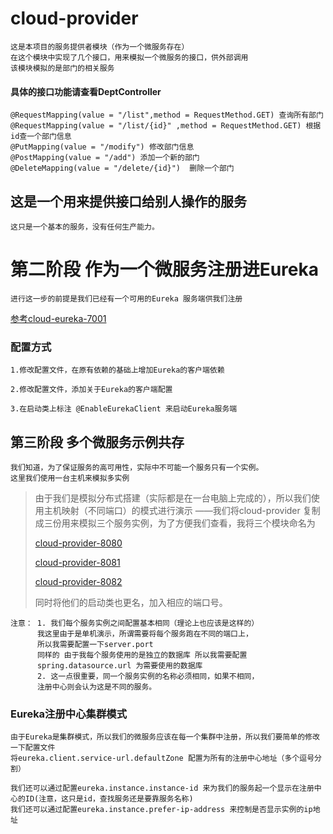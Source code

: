 # cloud-provider
    这是本项目的服务提供者模块（作为一个微服务存在）
    在这个模块中实现了几个接口，用来模拟一个微服务的接口，供外部调用
    该模块模拟的是部门的相关服务
    
####  具体的接口功能请查看DeptController
    @RequestMapping(value = "/list",method = RequestMethod.GET) 查询所有部门
    @RequestMapping(value = "/list/{id}" ,method = RequestMethod.GET) 根据id查一个部门信息
    @PutMapping(value = "/modify") 修改部门信息
    @PostMapping(value = "/add") 添加一个新的部门
    @DeleteMapping(value = "/delete/{id}")  删除一个部门 
    
## 这是一个用来提供接口给别人操作的服务
    这只是一个基本的服务，没有任何生产能力。

# 第二阶段 作为一个微服务注册进Eureka
    进行这一步的前提是我们已经有一个可用的Eureka 服务端供我们注册
   [参考cloud-eureka-7001](https://github.com/811105717/SpringCloud/tree/master/cloud-eureka-7001) 
    
### 配置方式
    1.修改配置文件，在原有依赖的基础上增加Eureka的客户端依赖 
       
    2.修改配置文件，添加关于Eureka的客户端配置
       
    3.在启动类上标注 @EnableEurekaClient 来启动Eureka服务端

## 第三阶段 多个微服务示例共存
    我们知道，为了保证服务的高可用性，实际中不可能一个服务只有一个实例。
    这里我们使用一台主机来模拟多实例
    
    
>   由于我们是模拟分布式搭建（实际都是在一台电脑上完成的），所以我们使用主机映射（不同端口）的模式进行演示
>   ——我们将cloud-provider 复制成三份用来模拟三个服务实例，为了方便我们查看，我将三个模块命名为
>
>   [cloud-provider-8080](https://github.com/811105717/SpringCloud/tree/master/cloud-provider-8080)    
>
>   [cloud-provider-8081](https://github.com/811105717/SpringCloud/tree/master/cloud-provider-8081)
>
>   [cloud-provider-8082](https://github.com/811105717/SpringCloud/tree/master/cloud-provider-8082)
>
>   同时将他们的启动类也更名，加入相应的端口号。

```
注意： 1. 我们每个服务实例之间配置基本相同（理论上也应该是这样的）
      我这里由于是单机演示，所谓需要将每个服务跑在不同的端口上，
      所以我需要配置一下server.port 
      同样的 由于我每个服务使用的是独立的数据库 所以我需要配置
      spring.datasource.url 为需要使用的数据库
      2. 这一点很重要，同一个服务实例的名称必须相同，如果不相同，
      注册中心则会认为这是不同的服务。
```

### Eureka注册中心集群模式
    由于Eureka是集群模式，所以我们的微服务应该在每一个集群中注册，所以我们要简单的修改一下配置文件
    将eureka.client.service-url.defaultZone 配置为所有的注册中心地址（多个逗号分割）
        
    我们还可以通过配置eureka.instance.instance-id 来为我们的服务起一个显示在注册中心的ID(注意，这只是id，查找服务还是要靠服务名称)
    我们还可以通过配置eureka.instance.prefer-ip-address 来控制是否显示实例的ip地址